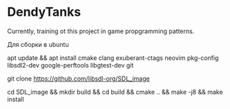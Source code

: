 # DendyTanks
Currently, training ot this project in game propgramming patterns.

Для сборки в ubuntu

apt update && apt install cmake clang exuberant-ctags neovim pkg-config libsdl2-dev google-perftools libgtest-dev git 

git clone https://github.com/libsdl-org/SDL_image

cd SDL_image && mkdir build && cd build && cmake .. && make -j8 && make install
